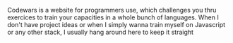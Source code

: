 Codewars is a website for programmers use, which challenges you thru exercices to train your capacities in a whole bunch of languages. When I don't have project ideas or when I simply wanna train myself on Javascript or any other stack, I usually hang around here to keep it straight
